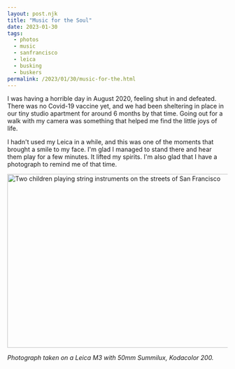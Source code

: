 ```yaml
---
layout: post.njk
title: "Music for the Soul"
date: 2023-01-30
tags:
  - photos
  - music
  - sanfrancisco
  - leica
  - busking
  - buskers
permalink: /2023/01/30/music-for-the.html
---
```

I was having a horrible day in August 2020, feeling shut in and defeated. There was no Covid-19 vaccine yet, and we had been sheltering in place in our tiny studio apartment for around 6 months by that time. Going out for a walk with my camera was something that helped me find the little joys of life.

I hadn't used my Leica in a while, and this was one of the moments that brought a smile to my face. I'm glad I managed to stand there and hear them play for a few minutes. It lifted my spirits. I'm also glad that I have a photograph to remind me of that time.

<img src="/photos/uploads/f609a9290a.jpg" width="600" height="397" alt="Two children playing string instruments on the streets of San Francisco" />

_Photograph taken on a Leica M3 with 50mm Summilux, Kodacolor 200._
